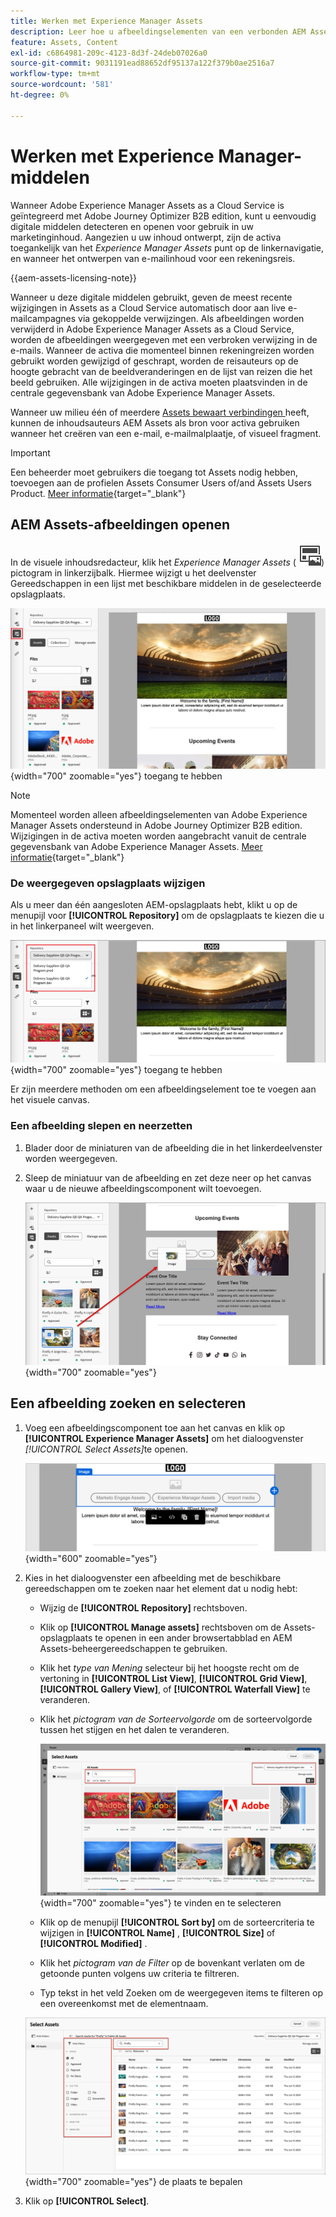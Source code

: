 ```yaml
---
title: Werken met Experience Manager Assets
description: Leer hoe u afbeeldingselementen van een verbonden AEM Assets-opslagplaats kunt gebruiken bij het ontwerpen van inhoud in Adobe Journey Optimizer B2B edition.
feature: Assets, Content
exl-id: c6864981-209c-4123-8d3f-24deb07026a0
source-git-commit: 9031191ead88652df95137a122f379b0ae2516a7
workflow-type: tm+mt
source-wordcount: '581'
ht-degree: 0%

---
```


# Werken met Experience Manager-middelen

Wanneer Adobe Experience Manager Assets as a Cloud Service is geïntegreerd met Adobe Journey Optimizer B2B edition, kunt u eenvoudig digitale middelen detecteren en openen voor gebruik in uw marketinginhoud. Aangezien u uw inhoud ontwerpt, zijn de activa toegankelijk van het _Experience Manager Assets_ punt op de linkernavigatie, en wanneer het ontwerpen van e-mailinhoud voor een rekeningsreis.

{{aem-assets-licensing-note}}

Wanneer u deze digitale middelen gebruikt, geven de meest recente wijzigingen in Assets as a Cloud Service automatisch door aan live e-mailcampagnes via gekoppelde verwijzingen. Als afbeeldingen worden verwijderd in Adobe Experience Manager Assets as a Cloud Service, worden de afbeeldingen weergegeven met een verbroken verwijzing in de e-mails. Wanneer de activa die momenteel binnen rekeningreizen worden gebruikt worden gewijzigd of geschrapt, worden de reisauteurs op de hoogte gebracht van de beeldveranderingen en de lijst van reizen die het beeld gebruiken. Alle wijzigingen in de activa moeten plaatsvinden in de centrale gegevensbank van Adobe Experience Manager Assets.

Wanneer uw milieu één of meerdere [ Assets bewaart verbindingen ](../admin/configure-aem-repositories.md) heeft, kunnen de inhoudsauteurs AEM Assets als bron voor activa gebruiken wanneer het creëren van een e-mail, e-mailmalplaatje, of visueel fragment.

>[!IMPORTANT]
>
>Een beheerder moet gebruikers die toegang tot Assets nodig hebben, toevoegen aan de profielen Assets Consumer Users of/and Assets Users Product. [Meer informatie](https://experienceleague.adobe.com/nl/docs/experience-manager-cloud-service/content/security/ims-support#managing-products-and-user-access-in-admin-console){target="_blank"}

## AEM Assets-afbeeldingen openen

In de visuele inhoudsredacteur, klik het _Experience Manager Assets_ ( ![ het pictogram van Experience Manager Assets ](../../assets/do-not-localize/icon-assets-aem.svg)) pictogram in linkerzijbalk. Hiermee wijzigt u het deelvenster Gereedschappen in een lijst met beschikbare middelen in de geselecteerde opslagplaats.

![ klik het de selecteurspictogram van Assets om tot de beeldactiva ](./assets/content-assets-selector-aem-assets.png){width="700" zoomable="yes"} toegang te hebben

>[!NOTE]
>
>Momenteel worden alleen afbeeldingselementen van Adobe Experience Manager Assets ondersteund in Adobe Journey Optimizer B2B edition. Wijzigingen in de activa moeten worden aangebracht vanuit de centrale gegevensbank van Adobe Experience Manager Assets. [Meer informatie](https://experienceleague.adobe.com/nl/docs/experience-manager-cloud-service/content/assets/manage/manage-digital-assets){target="_blank"}

### De weergegeven opslagplaats wijzigen

Als u meer dan één aangesloten AEM-opslagplaats hebt, klikt u op de menupijl voor **[!UICONTROL Repository]** om de opslagplaats te kiezen die u in het linkerpaneel wilt weergeven.

![ kies een bewaarplaats van AEM Assets om tot de beeldactiva ](./assets/content-assets-selector-aem-repo.png){width="700" zoomable="yes"} toegang te hebben

Er zijn meerdere methoden om een afbeeldingselement toe te voegen aan het visuele canvas.

### Een afbeelding slepen en neerzetten

1. Blader door de miniaturen van de afbeelding die in het linkerdeelvenster worden weergegeven.

1. Sleep de miniatuur van de afbeelding en zet deze neer op het canvas waar u de nieuwe afbeeldingscomponent wilt toevoegen.

   ![ belemmering en laat vallen een beeldactiva ](./assets/content-drag-drop-image-aem-assets.png){width="700" zoomable="yes"}

## Een afbeelding zoeken en selecteren

1. Voeg een afbeeldingscomponent toe aan het canvas en klik op **[!UICONTROL Experience Manager Assets]** om het dialoogvenster _[!UICONTROL Select Assets]_&#x200B;te openen.

   ![ selecteer een activa voor de beeldcomponent ](./assets/content-image-component-empty.png){width="600" zoomable="yes"}

1. Kies in het dialoogvenster een afbeelding met de beschikbare gereedschappen om te zoeken naar het element dat u nodig hebt:

   * Wijzig de **[!UICONTROL Repository]** rechtsboven.

   * Klik op **[!UICONTROL Manage assets]** rechtsboven om de Assets-opslagplaats te openen in een ander browsertabblad en AEM Assets-beheergereedschappen te gebruiken.

   * Klik het _type van Mening_ selecteur bij het hoogste recht om de vertoning in **[!UICONTROL List View]**, **[!UICONTROL Grid View]**, **[!UICONTROL Gallery View]**, of **[!UICONTROL Waterfall View]** te veranderen.

   * Klik het _pictogram van de Sorteervolgorde_ om de sorteervolgorde tussen het stijgen en het dalen te veranderen.

     ![ hulpmiddelen van het Gebruik in de Uitgezochte dialoog van Assets om een beeldactiva ](./assets/content-select-assets-dialog-aem.png){width="700" zoomable="yes"} te vinden en te selecteren

   * Klik op de menupijl **[!UICONTROL Sort by]** om de sorteercriteria te wijzigen in **[!UICONTROL Name]** , **[!UICONTROL Size]** of **[!UICONTROL Modified]** .

   * Klik het _pictogram van de Filter_ op de bovenkant verlaten om de getoonde punten volgens uw criteria te filtreren.

   * Typ tekst in het veld Zoeken om de weergegeven items te filteren op een overeenkomst met de elementnaam.

   ![ Gebruik de filters en het onderzoeksgebied om van de activa ](./assets/content-select-assets-dialog-aem-filter.png){width="700" zoomable="yes"} de plaats te bepalen

1. Klik op **[!UICONTROL Select]**.
<!-- 

## Upload assets

To import files to Assets as a Cloud Service, you first need to browse or create the folder to be used for storage. You can then import an asset and add it to your email content. After assets are uploaded, you can [use the image assets as you author content](./assets-overview.md#add-assets-to-your-content).

1. While authoring your content in the email designer, drag an image element into the canvas. 

   The properties on the right reflect the image element selection. 

1. Click **[!UICONTROL Import media]** to open the _[!UICONTROL Upload image]_ dialog.

1. If your file system is open to your image file, drag and drop the file on the box in the dialog.

   ![Upload image file to Assets repository](./assets/email-designer-image-upload.png){width="700" zoomable="yes"}

   You can also click the **[!UICONTROL Select a file from your computer]** link and use your file system to locate and select the image file. Click Open and the image file is displayed in the box.

1. Click **[!UICONTROL Import]**.
-->
